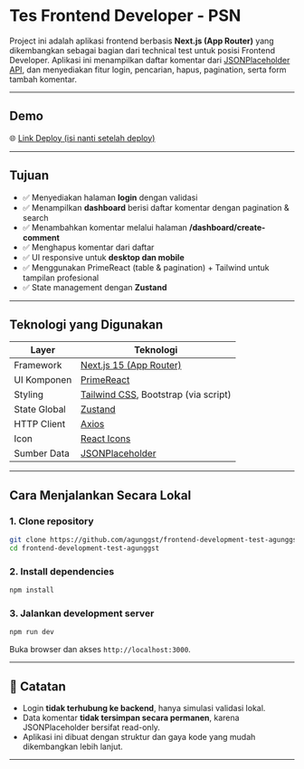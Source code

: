 # Tes Frontend Developer - PSN

Project ini adalah aplikasi frontend berbasis **Next.js (App Router)** yang dikembangkan sebagai bagian dari technical test untuk posisi Frontend Developer. Aplikasi ini menampilkan daftar komentar dari [JSONPlaceholder API](https://jsonplaceholder.typicode.com/comments), dan menyediakan fitur login, pencarian, hapus, pagination, serta form tambah komentar.

---

## Demo

🌐 [Link Deploy (isi nanti setelah deploy)](https://your-deployment-link.vercel.app)

---

## Tujuan

- ✅ Menyediakan halaman **login** dengan validasi
- ✅ Menampilkan **dashboard** berisi daftar komentar dengan pagination & search
- ✅ Menambahkan komentar melalui halaman **/dashboard/create-comment**
- ✅ Menghapus komentar dari daftar
- ✅ UI responsive untuk **desktop dan mobile**
- ✅ Menggunakan PrimeReact (table & pagination) + Tailwind untuk tampilan profesional
- ✅ State management dengan **Zustand**

---

## Teknologi yang Digunakan

| Layer         | Teknologi                         |
|---------------|-----------------------------------|
| Framework     | [Next.js 15 (App Router)](https://nextjs.org/) |
| UI Komponen   | [PrimeReact](https://primereact.org/) |
| Styling       | [Tailwind CSS](https://tailwindcss.com/), Bootstrap (via script) |
| State Global  | [Zustand](https://zustand.pmnd.rs/) |
| HTTP Client   | [Axios](https://axios-http.com/) |
| Icon          | [React Icons](https://react-icons.github.io/react-icons/) |
| Sumber Data   | [JSONPlaceholder](https://jsonplaceholder.typicode.com/comments) |

---

## Cara Menjalankan Secara Lokal

### 1. Clone repository

```bash
git clone https://github.com/agunggst/frontend-development-test-agunggst.git
cd frontend-development-test-agunggst
```

### 2. Install dependencies

```bash
npm install
```

### 3. Jalankan development server

```bash
npm run dev
```

Buka browser dan akses `http://localhost:3000`.

---

<!-- ## ✨ Fitur Utama

* 🔐 Validasi form login
* 📄 Tabel komentar menggunakan **PrimeReact DataTable**
* 🔎 Fitur pencarian nama/email
* 🗑️ Hapus komentar (lokal)
* 🆕 Tambah komentar melalui form (validasi email & required)
* 📱 Desain responsif (Tailwind)
* ⚙️ State global dengan **Zustand**
* 🔁 Pagination custom (bisa kontrol dari luar)

--- -->

## 📌 Catatan

* Login **tidak terhubung ke backend**, hanya simulasi validasi lokal.
* Data komentar **tidak tersimpan secara permanen**, karena JSONPlaceholder bersifat read-only.
* Aplikasi ini dibuat dengan struktur dan gaya kode yang mudah dikembangkan lebih lanjut.

---
